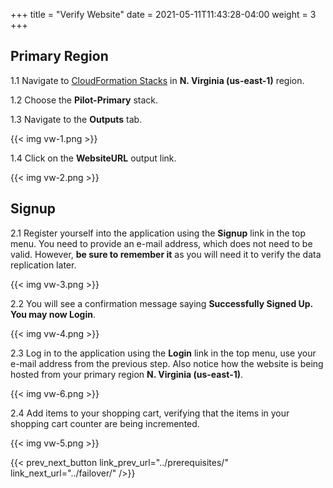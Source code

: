 +++
title = "Verify Website"
date =  2021-05-11T11:43:28-04:00
weight = 3
+++

## Primary Region

1.1 Navigate to  [CloudFormation Stacks](https://console.aws.amazon.com/cloudformation/home?region=us-east-1#/stacks/) in **N. Virginia (us-east-1)** region.

1.2 Choose the **Pilot-Primary** stack.

1.3 Navigate to the **Outputs** tab.

{{< img vw-1.png >}}

1.4 Click on the **WebsiteURL** output link.

{{< img vw-2.png >}}

## Signup

2.1 Register yourself into the application using the **Signup** link in the top menu. You need to provide an e-mail address, which does not need to be valid. However, **be sure to remember it** as you will need it to verify the data replication later.

{{< img vw-3.png >}}

2.2 You will see a confirmation message saying **Successfully Signed Up. You may now Login**.

{{< img vw-4.png >}}

2.3 Log in to the application using the **Login** link in the top menu, use your e-mail address from the previous step.  Also notice how the website is being hosted from your primary region **N. Virginia (us-east-1)**.

{{< img vw-6.png >}}

2.4 Add items to your shopping cart, verifying that the items in your shopping cart counter are being incremented.

{{< img vw-5.png >}}

{{< prev_next_button link_prev_url="../prerequisites/" link_next_url="../failover/" />}}
